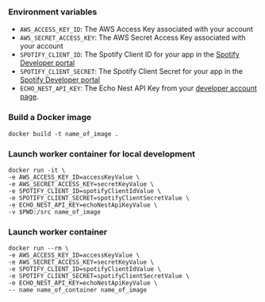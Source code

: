 ### Environment variables

* `AWS_ACCESS_KEY_ID`: The AWS Access Key associated with your account
* `AWS_SECRET_ACCESS_KEY`: The AWS Secret Access Key associated with your account
* `SPOTIFY_CLIENT_ID`: The Spotify Client ID for your app in the [Spotify Developer portal](https://developer.spotify.com/my-applications)
* `SPOTIFY_CLIENT_SECRET`: The Spotify Client Secret for your app in the [Spotify Developer portal](https://developer.spotify.com/my-applications)
* `ECHO_NEST_API_KEY`: The Echo Nest API Key from your [developer account page](https://developer.echonest.com/account/profile).


### Build a Docker image

```
docker build -t name_of_image .
```


### Launch worker container for local development

```
docker run -it \
-e AWS_ACCESS_KEY_ID=accessKeyValue \
-e AWS_SECRET_ACCESS_KEY=secretKeyValue \
-e SPOTIFY_CLIENT_ID=spotifyClientIdValue \
-e SPOTIFY_CLIENT_SECRET=spotifyClientSecretValue \
-e ECHO_NEST_API_KEY=echoNestApiKeyValue \
-v $PWD:/src name_of_image
```


### Launch worker container

```
docker run --rm \
-e AWS_ACCESS_KEY_ID=accessKeyValue \
-e AWS_SECRET_ACCESS_KEY=secretKeyValue \
-e SPOTIFY_CLIENT_ID=spotifyClientIdValue \
-e SPOTIFY_CLIENT_SECRET=spotifyClientSecretValue \
-e ECHO_NEST_API_KEY=echoNestApiKeyValue \
-- name name_of_container name_of_image
```
